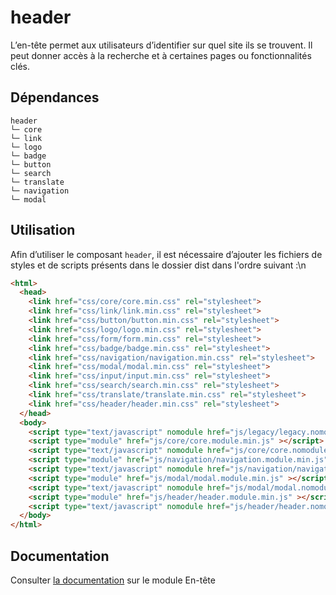 # header

L’en-tête permet aux utilisateurs d’identifier sur quel site ils se trouvent. Il peut donner accès à la recherche et à certaines pages ou fonctionnalités clés.

## Dépendances
```shell
header
└─ core
└─ link
└─ logo
└─ badge
└─ button
└─ search
└─ translate
└─ navigation
└─ modal
```

## Utilisation
Afin d’utiliser le composant `header`, il est nécessaire d’ajouter les fichiers de styles et de scripts présents dans le dossier dist dans l'ordre suivant :\n
```html
<html>
  <head>
    <link href="css/core/core.min.css" rel="stylesheet">
    <link href="css/link/link.min.css" rel="stylesheet">
    <link href="css/button/button.min.css" rel="stylesheet">
    <link href="css/logo/logo.min.css" rel="stylesheet">
    <link href="css/form/form.min.css" rel="stylesheet">
    <link href="css/badge/badge.min.css" rel="stylesheet">
    <link href="css/navigation/navigation.min.css" rel="stylesheet">
    <link href="css/modal/modal.min.css" rel="stylesheet">
    <link href="css/input/input.min.css" rel="stylesheet">
    <link href="css/search/search.min.css" rel="stylesheet">
    <link href="css/translate/translate.min.css" rel="stylesheet">
    <link href="css/header/header.min.css" rel="stylesheet">
  </head>
  <body>
    <script type="text/javascript" nomodule href="js/legacy/legacy.nomodule.min.js" ></script>
    <script type="module" href="js/core/core.module.min.js" ></script>
    <script type="text/javascript" nomodule href="js/core/core.nomodule.min.js" ></script>
    <script type="module" href="js/navigation/navigation.module.min.js" ></script>
    <script type="text/javascript" nomodule href="js/navigation/navigation.nomodule.min.js" ></script>
    <script type="module" href="js/modal/modal.module.min.js" ></script>
    <script type="text/javascript" nomodule href="js/modal/modal.nomodule.min.js" ></script>
    <script type="module" href="js/header/header.module.min.js" ></script>
    <script type="text/javascript" nomodule href="js/header/header.nomodule.min.js" ></script>
  </body>
</html>
```

## Documentation

Consulter [la documentation](https://gouvfr.atlassian.net/wiki/spaces/DB/pages/222789846/En-t+te+-+Header) sur le module En-tête